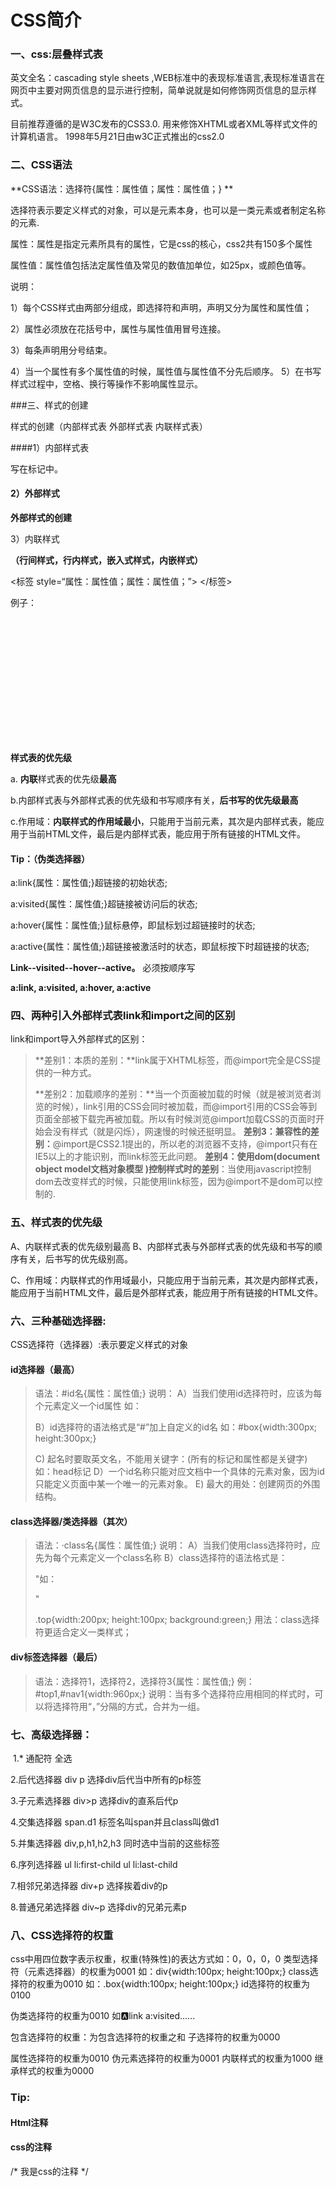 # CSS简介

###	一、css:层叠样式表

英文全名：cascading style sheets ,WEB标准中的表现标准语言,表现标准语言在网页中主要对网页信息的显示进行控制，简单说就是如何修饰网页信息的显示样式。

 目前推荐遵循的是W3C发布的CSS3.0. 用来修饰XHTML或者XML等样式文件的计算机语言。 1998年5月21日由w3C正式推出的css2.0 

###	二、CSS语法

**CSS语法：选择符{属性：属性值；属性：属性值；} **

选择符表示要定义样式的对象，可以是元素本身，也可以是一类元素或者制定名称的元素.

属性：属性是指定元素所具有的属性，它是css的核心，css2共有150多个属性

属性值：属性值包括法定属性值及常见的数值加单位，如25px，或颜色值等。

说明： 

1）每个CSS样式由两部分组成，即选择符和声明，声明又分为属性和属性值； 

2）属性必须放在花括号中，属性与属性值用冒号连接。

 3）每条声明用分号结束。 

4）当一个属性有多个属性值的时候，属性值与属性值不分先后顺序。 5）在书写样式过程中，空格、换行等操作不影响属性显示。 

###三、样式的创建

样式的创建（内部样式表 外部样式表 内联样式表）

####1）内部样式表

<style>.......</style>

写在标记<head></head>中。

#### 2）**外部样式**

**外部样式的创建**

<link rel="stylesheet" type="text/css"  href="目标文件的路径及文件名称”

**外部样式标的导入**

<style>

@import url(目标文件的路径及文件名全称)

</style>

#### 3）内联样式

**（行间样式，行内样式，嵌入式样式，内嵌样式）**

<标签 style=“属性：属性值；属性：属性值；”>  </标签>

例子：<div style="width:500px;  height:200px;"> </div>

**样式表的优先级**

a. **内联**样式表的优先级**最高**

b.内部样式表与外部样式表的优先级和书写顺序有关，**后书写的优先级最高**

c.作用域：**内联样式的作用域最小**，只能用于当前元素，其次是内部样式表，能应用于当前HTML文件，最后是内部样式表，能应用于所有链接的HTML文件。

#### Tip：（伪类选择器）

a:link{属性：属性值;}超链接的初始状态; 

a:visited{属性：属性值;}超链接被访问后的状态; 

a:hover{属性：属性值;}鼠标悬停，即鼠标划过超链接时的状态; 

a:active{属性：属性值;}超链接被激活时的状态，即鼠标按下时超链接的状态; 

**Link--visited--hover--active。** 必须按顺序写

**a:link,  a:visited,  a:hover,   a:active** 

### 四、两种引入外部样式表link和import之间的区别

link和import导入外部样式的区别：

> **差别1：本质的差别：**link属于XHTML标签，而@import完全是CSS提供的一种方式。
>
> **差别2：加载顺序的差别：**当一个页面被加载的时候（就是被浏览者浏览的时候），link引用的CSS会同时被加载，而@import引用的CSS会等到页面全部被下载完再被加载。所以有时候浏览@import加载CSS的页面时开始会没有样式（就是闪烁），网速慢的时候还挺明显。
> **差别3：兼容性的差别：**@import是CSS2.1提出的，所以老的浏览器不支持，@import只有在IE5以上的才能识别，而link标签无此问题。
> **差别4：使用dom(document object model文档对象模型 )控制样式时的差别**：当使用javascript控制dom去改变样式的时候，只能使用link标签，因为@import不是dom可以控制的.

### 五、样式表的优先级

A、内联样式表的优先级别最高
B、内部样式表与外部样式表的优先级和书写的顺序有关，后书写的优先级别高。

C、作用域：内联样式的作用域最小，只能应用于当前元素，其次是内部样式表，能应用于当前HTML文件，最后是外部样式表，能应用于所有链接的HTML文件。

###	六、三种基础选择器:

CSS选择符（选择器）:表示要定义样式的对象

####	id选择器（最高）

> 语法：#id名{属性：属性值;}
> 说明：
> A）当我们使用id选择符时，应该为每个元素定义一个id属性
> 如：<div id="box"></div>
> B）id选择符的语法格式是“#”加上自定义的id名
> 如：#box{width:300px; height:300px;}
>
> C) 起名时要取英文名，不能用关键字：(所有的标记和属性都是关键字)
> 如：head标记
> D）一个id名称只能对应文档中一个具体的元素对象，因为id只能定义页面中某一个唯一的元素对象。
> E) 最大的用处：创建网页的外围结构。

#### class选择器/类选择器（其次）

> 语法：·class名{属性：属性值;}
> 说明：
> A）当我们使用class选择符时，应先为每个元素定义一个class名称
> B）class选择符的语法格式是：
>
> "如：<div class="top"></div>"
>
> .top{width:200px; height:100px; background:green;}
> 用法：class选择符更适合定义一类样式；

#### div标签选择器（最后）

> 语法：选择符1，选择符2，选择符3{属性：属性值;} 例：#top1,#nav1{width:960px;}
> 说明：当有多个选择符应用相同的样式时，可以将选择符用“，”分隔的方式，合并为一组。

### 七、高级选择器：

​   1.* 通配符 全选

   2.后代选择器 div p    选择div后代当中所有的p标签

   3.子元素选择器 div>p 选择div的直系后代p

   4.交集选择器  span.d1  标签名叫span并且class叫做d1

   5.并集选择器  div,p,h1,h2,h3 同时选中当前的这些标签

  6.序列选择器 ul li:first-child ul li:last-child

  7.相邻兄弟选择器 div+p 选择挨着div的p

  8.普通兄弟选择器  div~p 选择div的兄弟元素p 

### 八、CSS选择符的权重

css中用四位数字表示权重，权重(特殊性)的表达方式如：0，0，0，0
类型选择符（元素选择器）的权重为0001       如：div{width:100px; height:100px;}
class选择符的权重为0010       如：.box{width:100px; height:100px;}
id选择符的权重为0100

伪类选择符的权重为0010     如🅰️link a:visited......

包含选择符的权重：为包含选择符的权重之和
子选择符的权重为0000

属性选择符的权重为0010
伪元素选择符的权重为0001 
内联样式的权重为1000
继承样式的权重为0000 

### Tip:

#### Html注释

<!-- 注释内容 -->

#### css的注释

/* 我是css的注释 */